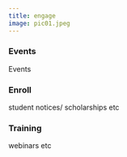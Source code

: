 ```yaml
---
title: engage
image: pic01.jpeg
---
```

<section>
	<h3 class="major">Events</h3>
    <p>Events</p>
</section>

<section>
	<h3 class="major">Enroll</h3>
    <p>student notices/ scholarships etc</p>
</section>

<section>
	<h3 class="major">Training</h3>
    <p>webinars etc</p>
</section>
